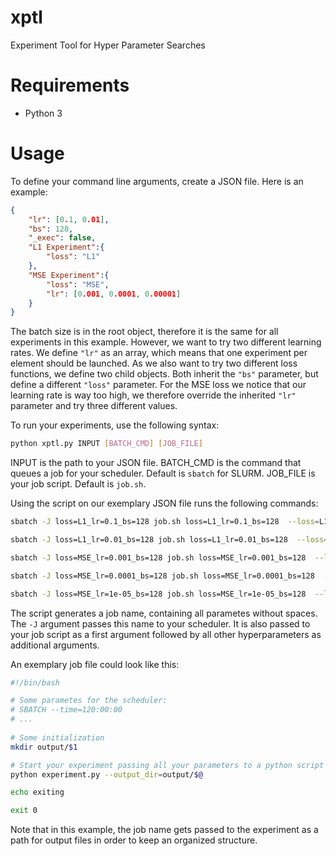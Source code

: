 # xptl
Experiment Tool for Hyper Parameter Searches

# Requirements
* Python 3

# Usage
To define your command line arguments, create a JSON file. Here is an example:
```json
{
    "lr": [0.1, 0.01],
    "bs": 128,
    "_exec": false,
    "L1 Experiment":{
        "loss": "L1"
    },
    "MSE Experiment":{
        "loss": "MSE",
        "lr": [0.001, 0.0001, 0.00001]
    }
}
```
The batch size is in the root object, therefore it is the same for all experiments in this example.
However, we want to try two different learning rates. We define `"lr"` as an array, which means that one experiment per element should be launched.
As we also want to try two different loss functions, we define two child objects. Both inherit the `"bs"` parameter, but define a different `"loss"` parameter. For the MSE loss we notice that our learning rate is way too high, we therefore override the inherited `"lr"` parameter and try three different values.

To run your experiments, use the following syntax:
```sh
python xptl.py INPUT [BATCH_CMD] [JOB_FILE]
```
INPUT is the path to your JSON file. BATCH_CMD is the command that queues a job for your scheduler. Default is `sbatch` for SLURM. JOB_FILE is your job script. Default is `job.sh`.

Using the script on our exemplary JSON file runs the following commands:
```sh
sbatch -J loss=L1_lr=0.1_bs=128 job.sh loss=L1_lr=0.1_bs=128  --loss=L1 --lr=0.1 --bs=128

sbatch -J loss=L1_lr=0.01_bs=128 job.sh loss=L1_lr=0.01_bs=128  --loss=L1 --lr=0.01 --bs=128

sbatch -J loss=MSE_lr=0.001_bs=128 job.sh loss=MSE_lr=0.001_bs=128  --loss=MSE --lr=0.001 --bs=128

sbatch -J loss=MSE_lr=0.0001_bs=128 job.sh loss=MSE_lr=0.0001_bs=128  --loss=MSE --lr=0.0001 --bs=128

sbatch -J loss=MSE_lr=1e-05_bs=128 job.sh loss=MSE_lr=1e-05_bs=128  --loss=MSE --lr=1e-05 --bs=128
```
The script generates a job name, containing all parametes without spaces. The `-J` argument passes this name to your scheduler.
It is also passed to your job script as a first argument followed by all other hyperparameters as additional arguments.

An exemplary job file could look like this:
```sh
#!/bin/bash

# Some parametes for the scheduler:
# SBATCH --time=120:00:00
# ...
 
# Some initialization
mkdir output/$1

# Start your experiment passing all your parameters to a python script using $@
python experiment.py --output_dir=output/$@

echo exiting

exit 0
```
Note that in this example, the job name gets passed to the experiment as a path for output files in order to keep an organized structure.
